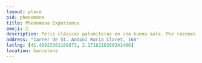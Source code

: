 ```yaml
---
layout: place
pid: phenomena
title: Phenomena Experience
emoji: 🍿
description: Pelis clásicas palomiteras en una buena sala. Por razones inexplicables las entradas no están numeradas y solo puedes pagar en metálico en el bar.
address: "Carrer de St. Antoni Maria Claret, 168"
latlng: [41.40923361160873, 2.1718218260341406]
location: barcelona
---
```

